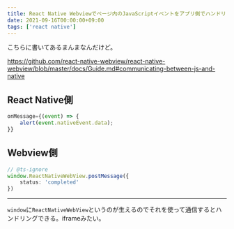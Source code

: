 ```yaml
---
title: React Native Webviewでページ内のJavaScriptイベントをアプリ側でハンドリングする
date: 2021-09-16T00:00:00+09:00
tags: ['react native']
---
```


こちらに書いてあるまんまなんだけど。

https://github.com/react-native-webview/react-native-webview/blob/master/docs/Guide.md#communicating-between-js-and-native

## React Native側

```typescript
onMessage={(event) => {
    alert(event.nativeEvent.data);
}}
```

## Webview側

```typescript
// @ts-ignore
window.ReactNativeWebView.postMessage({
    status: 'completed'
})
```

---

`window`に`ReactNativeWebView`というのが生えるのでそれを使って通信するとハンドリングできる。iframeみたい。